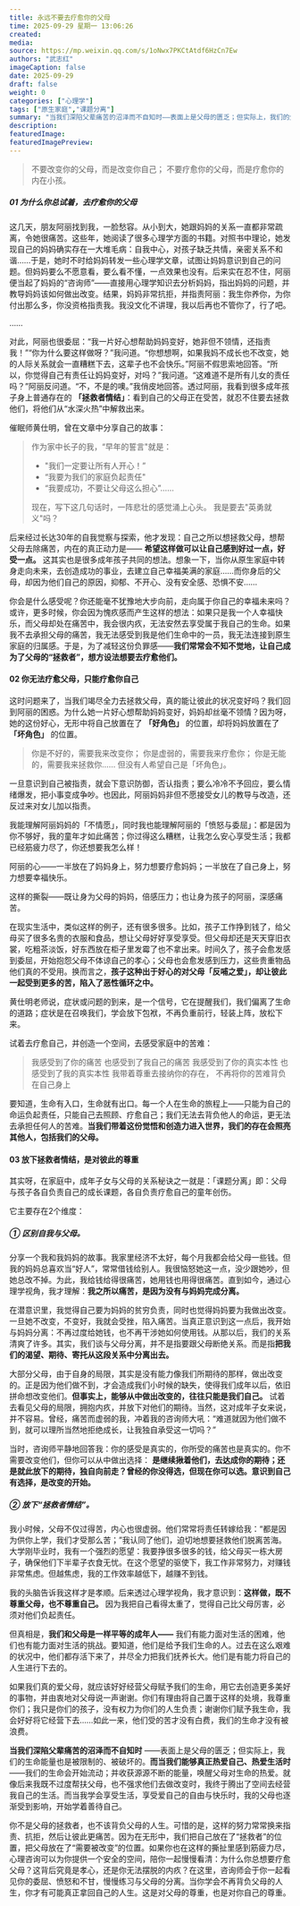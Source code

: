 ```yaml
---
title: 永远不要去疗愈你的父母
time: 2025-09-29 星期一 13:06:26
created:  
media: 
source: https://mp.weixin.qq.com/s/1oNwx7PKCtAtdf6HzCn7Ew
authors: "武志红"
imageCaption: false
date: 2025-09-29 
draft: false 
weight: 0
categories: ["心理学"]
tags: ["原生家庭","课题分离"]
summary: "当我们深陷父辈痛苦的沼泽而不自知时——表面上是父母的匮乏；但实际上，我们的生命能量也是被限制的、被破坏的。而当我们能够真正热爱自己、热爱生活时——我们的生命会开始流动；并收获源源不断的能量，唤醒父母对生命的热爱。"
description: 
featuredImage: 
featuredImagePreview: 
---
```



> 不要改变你的父母，而是改变你自己；
> 不要疗愈你的父母，而是疗愈你的内在小孩。


##### 01  为什么你总试着，去疗愈你的父母


这几天，朋友阿丽找到我，一脸愁容。从小到大，她跟妈妈的关系一直都非常疏离，令她很痛苦。这些年，她阅读了很多心理学方面的书籍。对照书中理论，她发现自己的妈妈确实存在一大堆毛病：自我中心，对孩子缺乏共情，亲密关系不和谐……于是，她时不时给妈妈转发一些心理学文章，试图让妈妈意识到自己的问题。但妈妈要么不愿意看，要么看不懂，一点效果也没有。后来实在忍不住，阿丽便当起了妈妈的“咨询师”——直接用心理学知识去分析妈妈，指出妈妈的问题，并教导妈妈该如何做出改变。结果，妈妈非常抗拒，并指责阿丽：我生你养你，为你付出那么多，你没资格指责我。我没文化不讲理，我以后再也不管你了，行了吧。

……

对此，阿丽也很委屈：“我一片好心想帮助妈妈变好，她非但不领情，还指责我！”“你为什么要这样做呀？”我问道。“你想想啊，如果我妈不成长也不改变，她的人际关系就会一直糟糕下去，这辈子也不会快乐。”阿丽不假思索地回答。“所以，你觉得自己有责任让妈妈变好，对吗？”我问道。“这难道不是所有儿女的责任吗？”阿丽反问道。“不，不是的噢。”我俏皮地回答。透过阿丽，我看到很多成年孩子身上普通存在的 **「拯救者情结」**：看到自己的父母正在受苦，就忍不住要去拯救他们，将他们从“水深火热”中解救出来。

催眠师黄仕明，曾在文章中分享自己的故事：



> 作为家中长子的我，“早年的誓言"就是：
> - "我们一定要让所有人开心！”
> - “我要为我们的家庭负起责任"
> - “我要成功，不要让父母这么担心”……
> 
> 现在，写下这几句话时，一阵悲壮的感觉涌上心头。
> 我是要去"英勇就义"吗？

后来经过长达30年的自我觉察与探索，他才发现：自己之所以想拯救父母，想帮父母去除痛苦，内在的真正动力是—— **希望这样做可以让自己感到好过一点，好受一点。** 这其实也是很多成年孩子共同的想法。想象一下，当你从原生家庭中转身走向未来，去创造成功的事业，去建立自己幸福美满的家庭……而你身后的父母，却因为他们自己的原因，抑郁、不开心、没有安全感、恐惧不安……

你会是什么感受呢？你还能毫不犹豫地大步向前，走向属于你自己的幸福未来吗？或许，更多时候，你会因为愧疚感而产生这样的想法：如果只是我一个人幸福快乐，而父母却处在痛苦中，我会很内疚，无法安然去享受属于我自己的生命。如果我不去承担父母的痛苦，我无法感受到我是他们生命中的一员，我无法连接到原生家庭的归属感。于是，为了减轻这份负罪感——**我们常常会不知不觉地，让自己成为了父母的“拯救者”，想方设法想要去疗愈他们。**



#### 02  你无法疗愈父母，只能疗愈你自己
这时问题来了，当我们竭尽全力去拯救父母，真的能让彼此的状况变好吗？我们回到阿丽的困惑。为什么她一片好心想帮助妈妈变好，妈妈却丝毫不领情？因为呀，她的这份好心，无形中将自己放置在了 **「好角色」** 的位置，却将妈妈放置在了 **「坏角色」** 的位置。

> 你是不好的，需要我来改变你；
> 你是虚弱的，需要我来疗愈你；
> 你是无能的，需要我来拯救你……
> 但没有人希望自己是「坏角色」。

一旦意识到自己被指责，就会下意识防御，否认指责；要么冷冷不予回应，要么情绪爆发，把小事变成争吵。也因此，阿丽妈妈非但不愿接受女儿的教导与改造，还反过来对女儿加以指责。

我能理解阿丽妈妈的「不情愿」，同时我也能理解阿丽的「愤怒与委屈」：都是因为你不够好，我的童年才如此痛苦；你过得这么糟糕，让我怎么安心享受生活；我都已经筋疲力尽了，你还想要我怎么样！

阿丽的心——一半放在了妈妈身上，努力想要疗愈妈妈；一半放在了自己身上，努力想要幸福快乐。

这样的撕裂——既让身为父母的妈妈，倍感压力；也让身为孩子的阿丽，深感痛苦。

在现实生活中，类似这样的例子，还有很多很多。比如，孩子工作挣到钱了，给父母买了很多名贵的衣服和食品，想让父母好好享受享受。但父母却还是天天穿旧衣裳，吃粗茶淡饭，好东西放在柜子里发霉了也不拿出来。时间久了，孩子会愈发感到委屈，开始抱怨父母不体谅自己的孝心；父母也会愈发感到压力，这些贵重物品他们真的不受用。换而言之，**孩子这种出于好心的对父母「反哺之爱」，却让彼此一起受到更多的苦，陷入了恶性循环之中。**

黄仕明老师说，症状或问题的到来，是一个信号，它在提醒我们，我们偏离了生命的道路；症状是在召唤我们，学会放下包袱，不再负重前行，轻装上阵，放松下来。

试着去疗愈自己，并创造一个空间，去感受家庭中的苦难：

> 我感受到了你的痛苦
> 也感受到了我自己的痛苦
> 我感受到了你的真实本性
> 也感受到了我的真实本性
> 我带着尊重去接纳你的存在，
> 不再将你的苦难背负在自己身上

要知道，生命有入口，生命就有出口。每一个人在生命的旅程上——只能为自己的命运负起责任，只能自己去照顾、疗愈自己；我们无法去背负他人的命运，更无法去承担任何人的苦难。**当我们带着这份觉悟和创造力进入世界，我们的存在会照亮其他人，包括我们的父母。**


#### 03 放下拯救者情结，是对彼此的尊重

其实呀，在家庭中，成年子女与父母的关系秘诀之一就是：「课题分离」即：父母与孩子各自负责自己的成长课题，各自负责疗愈自己的童年创伤。

它主要存在2个维度： 


##### ① 区别自我与父母。


分享一个我和我妈妈的故事。我家里经济不太好，每个月我都会给父母一些钱。但我的妈妈总喜欢当“好人”，常常借钱给别人。我很恼怒她这一点，没少跟她吵，但她总改不掉。为此，我给钱给得很痛苦，她用钱也用得很痛苦。直到如今，通过心理学视角，我才理解：**我之所以痛苦，是因为没有与妈妈完成分离。**

在潜意识里，我觉得自己要为妈妈的贫穷负责，同时也觉得妈妈要为我做出改变。一旦她不改变，不变好，我就会受挫，陷入痛苦。当真正意识到这一点后，我开始与妈妈分离：不再过度给她钱，也不再干涉她如何使用钱。从那以后，我们的关系清爽了许多。其实，我们谈与父母分离，并不是指要跟父母断绝关系。而是指**把我们的渴望、期待、寄托从这段关系中分离出去。**

大部分父母，由于自身的局限，其实是没有能力像我们所期待的那样，做出改变的。正是因为他们做不到，才会造成我们小时候的缺失，使得我们成年以后，依旧拼命想改变他们。**但事实上，能够从中做出改变的，往往只能是我们自己。** 试着去看见父母的局限，拥抱内疚，并放下对他们的期待。当然，这对成年子女来说，并不容易。曾经，痛苦而虚弱的我，冲着我的咨询师大吼：“难道就因为他们做不到，就可以理所当然地拒绝成长，让我独自承受这一切吗？”

当时，咨询师平静地回答我：你的感受是真实的，你所受的痛苦也是真实的。你不需要改变他们，但你可以从中做出选择： **是继续揪着他们，去达成你的期待；还是就此放下的期待，独自向前走？曾经的你没得选，但现在你可以选。意识到自己有选择，是改变的开始。** 


##### ② 放下“拯救者情结”。


我小时候，父母不仅过得苦，内心也很虚弱。他们常常将责任转嫁给我：“都是因为供你上学，我们才受那么苦；”我认同了他们，迫切地想要拯救他们脱离苦海。大学刚毕业时，我有一个强烈的愿望：我要挣很多很多的钱，给父母买一栋大房子，确保他们下半辈子衣食无忧。在这个愿望的驱使下，我工作非常努力，对赚钱非常焦虑。但越焦虑，我的工作效率越低下，越赚不到钱。

我的头脑告诉我这样才是孝顺。后来透过心理学视角，我才意识到：**这样做，既不尊重父母，也不尊重自己。** 因为我把自己看得太重了，觉得自己比父母厉害，必须对他们负起责任。

但真相是，**我们和父母是一样平等的成年人——** 我们有能力面对生活的困难，他们也有能力面对生活的挑战。要知道，他们是给予我们生命的人。过去在这么艰难的状况中，他们都存活下来了，并尽全力把我们抚养长大。他们是有能力将自己的人生进行下去的。

如果我们真的爱父母，就应该好好经营父母赋予我们的生命，用它去创造更多美好的事物，并由衷地对父母说一声谢谢。你们有理由将自己置于这样的处境，我尊重你们；我只是你们的孩子，没有权力为你们的人生负责；谢谢你们赋予我生命，我会好好将它经营下去……如此一来，他们受的苦才没有白费，我们的生命才没有被浪费。

**当我们深陷父辈痛苦的沼泽而不自知时** ——表面上是父母的匮乏；但实际上，我们的生命能量也是被限制的、被破坏的。**而当我们能够真正热爱自己、热爱生活时** ——我们的生命会开始流动；并收获源源不断的能量，唤醒父母对生命的热爱。就像后来我既不过度帮扶父母，也不强求他们去做改变时，我终于腾出了空间去经营我自己的生活。而当我学会享受生活，享受爱自己的自由与快乐时，我的父母也逐渐受到影响，开始学着善待自己。



你不是父母的拯救者，也不该背负父母的人生。可惜的是，这样的努力常常换来指责、抗拒，然后让彼此更痛苦。因为在无形中，我们把自己放在了“拯救者”的位置，把父母放在了“需要被改变”的位置。如果你也在这样的撕扯里感到筋疲力尽，心理咨询可以为你提供一个安全的空间，陪你一起慢慢看清：为什么你总想要疗愈父母？这背后究竟是孝心，还是你无法摆脱的内疚？在这里，咨询师会于你一起看见你的委屈、愤怒和不甘，慢慢练习与父母的分离。当你学会不再背负父母的人生，你才有可能真正拿回自己的人生。这是对父母的尊重，也是对你自己的尊重。


